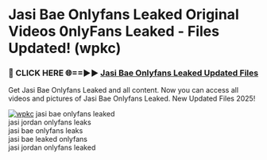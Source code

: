 # Jasi Bae Onlyfans Leaked Original Videos 0nlyFans Leaked - Files Updated! (wpkc)

<h3>🔴 CLICK HERE 🌐==►► <a href="https://tinyurl.com/2jnfzry5" rel="nofollow">Jasi Bae Onlyfans Leaked Updated Files</a></h3>

Get Jasi Bae Onlyfans Leaked and all content. Now you can access all videos and pictures of Jasi Bae Onlyfans Leaked. New Updated Files 2025!

[![wpkc](https://i.imgur.com/GyGTBgg.gif)](https://tinyurl.com/2jnfzry5)
jasi bae onlyfans leaked<br>
jasi jordan onlyfans leaks<br>
jasi bae onlyfans leaks<br>
jasi bae leaked onlyfans<br>
jasi jordan onlyfans leaked
